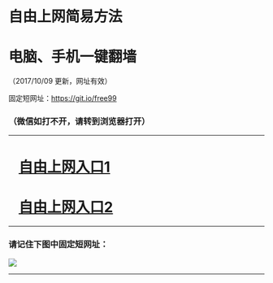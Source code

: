 ﻿# 自由上网简易方法

# 电脑、手机一键翻墙

（2017/10/09 更新，网址有效）

固定短网址：https://git.io/free99

### （微信如打不开，请转到浏览器打开）


***





# &nbsp;&nbsp; <a href="http://ft1309817186.fwq-tz-1001.info/fwqtz01.html?t=100900110547 " target="_blank">自由上网入口1</a>
# &nbsp;&nbsp; <a href="http://ft2284715615.fwq-tz-1002.info/fwqtz02.html?t=100900118394 " target="_blank">自由上网入口2</a>
***

### 请记住下图中固定短网址：

<img src="https://s3-us-west-2.amazonaws.com/fwq-1001/yjfq-20170905okok.png" /> 


***

